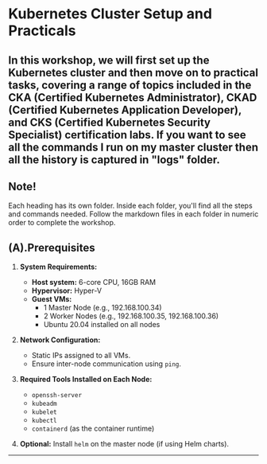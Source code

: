 # Kubernetes Cluster Setup and Practicals

In this workshop, we will first set up the Kubernetes cluster and then move on to practical tasks, covering a range of topics included in the CKA (Certified Kubernetes Administrator), CKAD (Certified Kubernetes Application Developer), and CKS (Certified Kubernetes Security Specialist) certification labs.
If you want to see all the commands I run on my master cluster then all the history is captured in "logs" folder.
---
## Note!
Each heading has its own folder. Inside each folder, you'll find all the steps and commands needed. Follow the markdown files in each folder in numeric order to complete the workshop.
## (A).Prerequisites

1. **System Requirements:**
   - **Host system:** 6-core CPU, 16GB RAM
   - **Hypervisor:** Hyper-V
   - **Guest VMs:**
     - 1 Master Node (e.g., 192.168.100.34)
     - 2 Worker Nodes (e.g., 192.168.100.35, 192.168.100.36)
     - Ubuntu 20.04 installed on all nodes

2. **Network Configuration:**
   - Static IPs assigned to all VMs.
   - Ensure inter-node communication using `ping`.

3. **Required Tools Installed on Each Node:**
   - `openssh-server`
   - `kubeadm`
   - `kubelet`
   - `kubectl`
   - `containerd` (as the container runtime)

4. **Optional:** Install `helm` on the master node (if using Helm charts).

---

